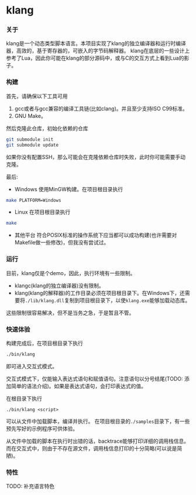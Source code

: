 # klang

### 关于
klang是一个动态类型脚本语言。本项目实现了klang的独立编译器和运行时编译器，高效的，基于寄存器的，可嵌入的字节码解释器。
klang在底层的一些设计上参考了Lua，因此你可能在klang的部分源码中，或与C的交互方式上看到Lua的影子。

### 构建
首先，请确保以下工具可用
1. gcc或者与gcc兼容的编译工具链(比如clang)。并且至少支持ISO C99标准。
2. GNU Make。

然后克隆此仓库，初始化依赖的仓库
```bash
git submodule init
git submodule update
```
如果你没有配置SSH，那么可能会在克隆依赖仓库时失败，此时你可能需要手动克隆。

最后:
- Windows
  使用MinGW构建。在项目根目录执行
```bash
make PLATFORM=Windows
```

- Linux
在项目根目录执行
```bash
make
```

- 其他平台
符合POSIX标准的操作系统下应当都可以成功构建(也许需要对Makefile做一些修改)，但我没有尝试过。

### 运行
目前，klang仅是个demo，因此，执行环境有一些限制。

- klangc(klang的独立编译器)没有限制。
- klang(klang的解释器)的工作目录必须在项目根目录下。在Windows下，还需要将``./lib/klang.dll``复制到项目根目录下，以使``klang.exe``能够加载动态库。

这些限制很容易解决，但不是当务之急，于是暂且不管。

### 快速体验

构建完成后，在项目根目录下执行
```bash
./bin/klang
```
即可进入交互式模式。

交互式模式下，仅能输入表达式语句和赋值语句。注意语句以分号结尾(TODO: 添加简单的语法介绍)。如果是表达式语句，会打印表达式的值。

在根目录下执行
```
./bin/klang <script>
```
可以从文件中加载脚本，编译并执行。
在项目根目录的``./samples``目录下，有一些预先写好的示例程序可供体验。

从文件中加载的脚本在执行时出错的话，backtrace能够打印详细的调用栈信息。而在交互式中，则由于不存在源文件，调用栈信息打印的十分简略(可以说是简陋)。


### 特性

TODO: 补充语言特色
